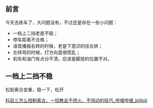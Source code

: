 ## 前言

今天去练车了，大问题没有，不过还是存在一些小问题：

- 一档上二挡老是不稳；
- 停车距离不合格；
- 语音播报右转的时候，老是下意识的往左转；
- 左转弯的时候，打方向盘很慌乱；
- 刹车和油门有点分不清，应该是脚放的位置不对。


## 一档上二挡不稳

松到离合变重，稳一下，松开

[科目三怎么控制离合，一招教会不熄火，不闯动的技巧_哔哩哔哩_bilibili](https://www.bilibili.com/video/BV1cF411d7HX/?spm_id_from=333.788.recommend_more_video.-1&vd_source=081641abeed94aff322f0473e2c1773d)